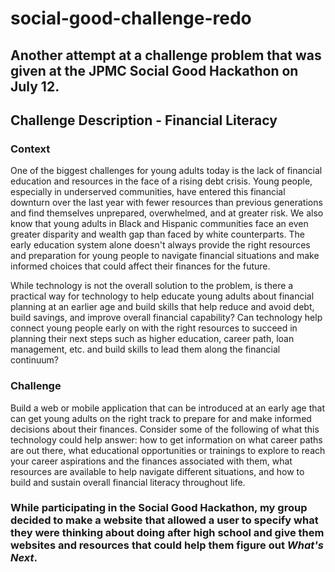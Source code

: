 # social-good-challenge-redo
## Another attempt at a challenge problem that was given at the JPMC Social Good Hackathon on July 12. ##

## Challenge Description - Financial Literacy

### Context

One of the biggest challenges for young adults today is the lack of financial education and resources in the face of a rising debt crisis.  Young people, especially in underserved communities, have entered this financial downturn over the last year with fewer resources than previous generations and find themselves unprepared, overwhelmed, and at greater risk.  We also know that young adults in Black and Hispanic communities face an even greater disparity and wealth gap than faced by white counterparts.  The early education system alone doesn't always provide the right resources and preparation for young people to navigate financial situations and make informed choices that could affect their finances for the future.

While technology is not the overall solution to the problem, is there a practical way for technology to help educate young adults about financial planning at an earlier age and build skills that help reduce and avoid debt, build savings, and improve overall financial capability?  Can technology help connect young people early on with the right resources to succeed in planning their next steps such as higher education, career path, loan management, etc. and build skills to lead them along the financial continuum?

### Challenge 

Build a web or mobile application that can be introduced at an early age that can get young adults on the right track to prepare for and make informed decisions about their finances.  Consider some of the following of what this technology could help answer:  how to get information on what career paths are out there, what educational opportunities or trainings to explore to reach your career aspirations and the finances associated with them, what resources are available to help navigate different situations, and how to build and sustain overall financial literacy throughout life.

### While participating in the Social Good Hackathon, my group decided to make a website that allowed a user to specify what they were thinking about doing after high school and give them websites and resources that could help them figure out *What's Next*.